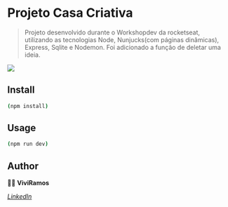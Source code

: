 # Projeto Casa Criativa

> Projeto desenvolvido durante o Workshopdev da rocketseat, utilizando as tecnologias Node, Nunjucks(com páginas dinâmicas), Express, Sqlite e Nodemon. Foi adicionado a função de deletar uma ideia.


![](casaCriativa.gif)

## Install

```sh
(npm install)
```

## Usage

```sh
(npm run dev) 
```

## Author 
:woman_technologist: **ViviRamos**

[*LinkedIn*](https://linkedin.com/in/viviane-ramos-luz-346169187)